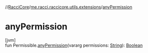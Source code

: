 //[RacciCore](../../index.md)/[me.racci.raccicore.utils.extensions](index.md)/[anyPermission](any-permission.md)

# anyPermission

[jvm]\
fun Permissible.[anyPermission](any-permission.md)(vararg permissions: [String](https://kotlinlang.org/api/latest/jvm/stdlib/kotlin/-string/index.html)): [Boolean](https://kotlinlang.org/api/latest/jvm/stdlib/kotlin/-boolean/index.html)
